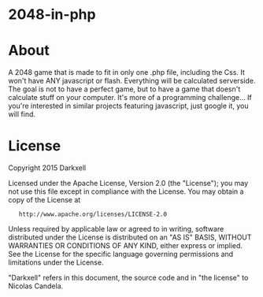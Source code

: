 # 2048-in-php

<h1>About</h1>

A 2048 game that is made to fit in only one .php file, including the Css.
It won't have ANY javascript or flash. Everything will be calculated serverside.
The goal is not to have a perfect game, but to have a game that doesn't calculate stuff on your computer.
It's more of a programming challenge...
If you're interested in similar projects featuring javascript, just google it, you will find.

<h1>License</h1>

   Copyright 2015 Darkxell

   Licensed under the Apache License, Version 2.0 (the "License");
   you may not use this file except in compliance with the License.
   You may obtain a copy of the License at

       http://www.apache.org/licenses/LICENSE-2.0

   Unless required by applicable law or agreed to in writing, software
   distributed under the License is distributed on an "AS IS" BASIS,
   WITHOUT WARRANTIES OR CONDITIONS OF ANY KIND, either express or implied.
   See the License for the specific language governing permissions and
   limitations under the License.
   
   "Darkxell" refers in this document, the source code and in "the license" to Nicolas Candela.
